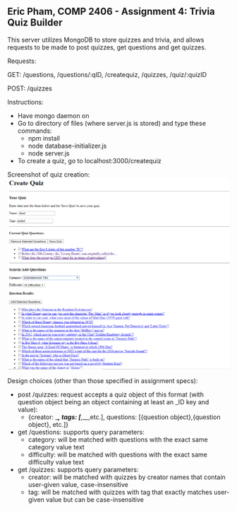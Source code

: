 Eric Pham, COMP 2406 - Assignment 4: Trivia Quiz Builder
--------------------------------------------------------

This server utilizes MongoDB to store quizzes and trivia, and allows requests to be made to post quizzes, get questions and get quizzes.

Requests:

GET: /questions, /questions/:qID, /createquiz, /quizzes, /quiz/:quizID

POST: /quizzes

Instructions:
- Have mongo daemon on
- Go to directory of files (where server.js is stored) and type these commands:
    - npm install
    - node database-initializer.js
    - node server.js
- To create a quiz, go to localhost:3000/createquiz

Screenshot of quiz creation:
![quiz maker](createquiz.png)

Design choices (other than those specified in assignment specs):
- post /quizzes: request accepts a quiz object of this format (with question object being an object containing at least an _ID key and value):
    - {creator: ____, tags: [___,__,etc.], questions: [{question object},{question object}, etc.]}
- get /questions: supports query parameters:
    - category: will be matched with questions with the exact same category value text
    - difficulty: will be matched with questions with the exact same difficulty value text
- get /quizzes: supports query parameters:
    - creator: will be matched with quizzes by creator names that contain user-given value, case-insensitive
    - tag: will be matched with quizzes with tag that exactly matches user-given value but can be case-insensitive
